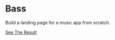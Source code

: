 # Bass



Build a landing page for a music app from scratch.




[See The Result](https://denishromenko.gitbooks.io/codeacademy_doc/content/html_css_projects/bass.html)


